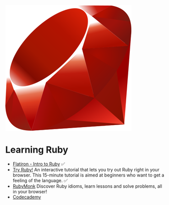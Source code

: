 ![Ruby Logo](https://github.com/PRbsas/learning-ruby/blob/master/Ruby_logo.svg)

# Learning Ruby

- [Flatiron - Intro to Ruby](https://flatironschool.com/programs/online-intro-ruby-free-course/) :white_check_mark:
- [Try Ruby!](http://tryruby.org/levels/1/challenges/1) 
An interactive tutorial that lets you try out Ruby right in your browser. This 15-minute tutorial is aimed at beginners who want to get a feeling of the language. :white_check_mark:
- [RubyMonk](https://rubymonk.com/)
Discover Ruby idioms, learn lessons and solve problems, all in your browser!
- [Codecademy](https://www.codecademy.com/learn/learn-ruby)
